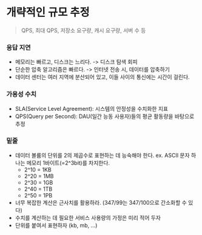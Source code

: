 # 개략적인 규모 추정
> QPS, 최대 QPS, 저장소 요구량, 캐시 요구량, 서버 수 등

### 응답 지연
- 메모리는 빠르고, 디스크는 느리다. -> 디스크 탐색 회피
- 단순한 압축 알고리즘은 빠르다. -> 인터넷 전송 시, 데이터를 압축하기
- 데이터 센터는 여러 지역에 분산되어 있고, 이들 사이의 통신에는 시간이 걸린다.

### 가용성 수치
- SLA(Service Level Agreement): 시스템의 안정성을 수치화한 지표
- QPS(Query per Second): DAU(일간 능동 사용자)들의 평균 활동량을 바탕으로 추정

### 밑줄
- 데이터 볼륨의 단위를 2의 제곱수로 표현하는 데 능숙해야 한다. ex. ASCII 문자 하나는 메모리 1바이트(=2^3bit)를 차지한다.
    * 2^10 = 1KB
    * 2^20 = 1MB
    * 2^30 = 1GB
    * 2^40 = 1TB
    * 2^50 = 1PB
- 너무 복잡한 계산은 근사치를 활용하라. (347/99는 347/100으로 간소화할 수 있다)
- 수치를 계산하는 데 필요한 서비스 사용량의 가정은 미리 적어 두자
- 단위를 붙여서 표현하자 (kb, mb, ...)
